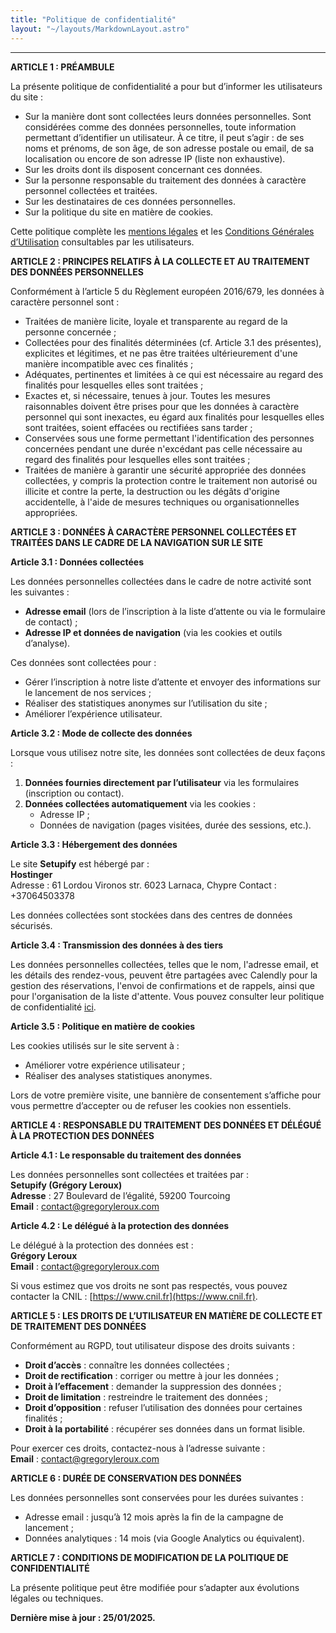 ```yaml
---
title: "Politique de confidentialité"
layout: "~/layouts/MarkdownLayout.astro"
---
```


---

**ARTICLE 1 : PRÉAMBULE**

La présente politique de confidentialité a pour but d’informer les utilisateurs du site :

- Sur la manière dont sont collectées leurs données personnelles. Sont considérées comme des données personnelles, toute information permettant d’identifier un utilisateur. À ce titre, il peut s’agir : de ses noms et prénoms, de son âge, de son adresse postale ou email, de sa localisation ou encore de son adresse IP (liste non exhaustive).
- Sur les droits dont ils disposent concernant ces données.
- Sur la personne responsable du traitement des données à caractère personnel collectées et traitées.
- Sur les destinataires de ces données personnelles.
- Sur la politique du site en matière de cookies.

Cette politique complète les [mentions légales](/mentions-legales) et les [Conditions Générales d’Utilisation](/cgu) consultables par les utilisateurs.

**ARTICLE 2 : PRINCIPES RELATIFS À LA COLLECTE ET AU TRAITEMENT DES DONNÉES PERSONNELLES**

Conformément à l’article 5 du Règlement européen 2016/679, les données à caractère personnel sont :

- Traitées de manière licite, loyale et transparente au regard de la personne concernée ;
- Collectées pour des finalités déterminées (cf. Article 3.1 des présentes), explicites et légitimes, et ne pas être traitées ultérieurement d'une manière incompatible avec ces finalités ;
- Adéquates, pertinentes et limitées à ce qui est nécessaire au regard des finalités pour lesquelles elles sont traitées ;
- Exactes et, si nécessaire, tenues à jour. Toutes les mesures raisonnables doivent être prises pour que les données à caractère personnel qui sont inexactes, eu égard aux finalités pour lesquelles elles sont traitées, soient effacées ou rectifiées sans tarder ;
- Conservées sous une forme permettant l'identification des personnes concernées pendant une durée n'excédant pas celle nécessaire au regard des finalités pour lesquelles elles sont traitées ;
- Traitées de manière à garantir une sécurité appropriée des données collectées, y compris la protection contre le traitement non autorisé ou illicite et contre la perte, la destruction ou les dégâts d'origine accidentelle, à l'aide de mesures techniques ou organisationnelles appropriées.

**ARTICLE 3 : DONNÉES À CARACTÈRE PERSONNEL COLLECTÉES ET TRAITÉES DANS LE CADRE DE LA NAVIGATION SUR LE SITE**

**Article 3.1 : Données collectées**

Les données personnelles collectées dans le cadre de notre activité sont les suivantes :

- **Adresse email** (lors de l’inscription à la liste d’attente ou via le formulaire de contact) ;
- **Adresse IP et données de navigation** (via les cookies et outils d’analyse).

Ces données sont collectées pour :

- Gérer l’inscription à notre liste d’attente et envoyer des informations sur le lancement de nos services ;
- Réaliser des statistiques anonymes sur l’utilisation du site ;
- Améliorer l’expérience utilisateur.

**Article 3.2 : Mode de collecte des données**

Lorsque vous utilisez notre site, les données sont collectées de deux façons :

1. **Données fournies directement par l’utilisateur** via les formulaires (inscription ou contact).
2. **Données collectées automatiquement** via les cookies :
   - Adresse IP ;
   - Données de navigation (pages visitées, durée des sessions, etc.).

**Article 3.3 : Hébergement des données**

Le site **Setupify** est hébergé par :  
**Hostinger**  
Adresse : 61 Lordou Vironos str. 6023 Larnaca, Chypre
Contact : +37064503378

Les données collectées sont stockées dans des centres de données sécurisés.

**Article 3.4 : Transmission des données à des tiers**

Les données personnelles collectées, telles que le nom, l'adresse email, et les détails des rendez-vous, peuvent être partagées avec Calendly pour la gestion des réservations, l'envoi de confirmations et de rappels, ainsi que pour l'organisation de la liste d'attente. Vous pouvez consulter leur politique de confidentialité [ici](https://www.calendly.com/privacy).

**Article 3.5 : Politique en matière de cookies**

Les cookies utilisés sur le site servent à :

- Améliorer votre expérience utilisateur ;
- Réaliser des analyses statistiques anonymes.

Lors de votre première visite, une bannière de consentement s’affiche pour vous permettre d’accepter ou de refuser les cookies non essentiels.

**ARTICLE 4 : RESPONSABLE DU TRAITEMENT DES DONNÉES ET DÉLÉGUÉ À LA PROTECTION DES DONNÉES**

**Article 4.1 : Le responsable du traitement des données**

Les données personnelles sont collectées et traitées par :  
**Setupify (Grégory Leroux)**  
**Adresse** : 27 Boulevard de l’égalité, 59200 Tourcoing  
**Email** : contact@gregoryleroux.com

**Article 4.2 : Le délégué à la protection des données**

Le délégué à la protection des données est :  
**Grégory Leroux**  
**Email** : contact@gregoryleroux.com

Si vous estimez que vos droits ne sont pas respectés, vous pouvez contacter la CNIL : [https://www.cnil.fr](https://www.cnil.fr).

**ARTICLE 5 : LES DROITS DE L’UTILISATEUR EN MATIÈRE DE COLLECTE ET DE TRAITEMENT DES DONNÉES**

Conformément au RGPD, tout utilisateur dispose des droits suivants :

- **Droit d’accès** : connaître les données collectées ;
- **Droit de rectification** : corriger ou mettre à jour les données ;
- **Droit à l’effacement** : demander la suppression des données ;
- **Droit de limitation** : restreindre le traitement des données ;
- **Droit d’opposition** : refuser l’utilisation des données pour certaines finalités ;
- **Droit à la portabilité** : récupérer ses données dans un format lisible.

Pour exercer ces droits, contactez-nous à l’adresse suivante :  
**Email** : contact@gregoryleroux.com

**ARTICLE 6 : DURÉE DE CONSERVATION DES DONNÉES**

Les données personnelles sont conservées pour les durées suivantes :

- Adresse email : jusqu’à 12 mois après la fin de la campagne de lancement ;
- Données analytiques : 14 mois (via Google Analytics ou équivalent).

**ARTICLE 7 : CONDITIONS DE MODIFICATION DE LA POLITIQUE DE CONFIDENTIALITÉ**

La présente politique peut être modifiée pour s’adapter aux évolutions légales ou techniques.

**Dernière mise à jour : 25/01/2025.**

